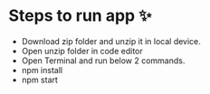 # Steps to run app ✨
- Download zip folder and unzip it in local device.
- Open unzip folder in code editor
- Open Terminal and run below 2 commands.
- npm install
- npm start
